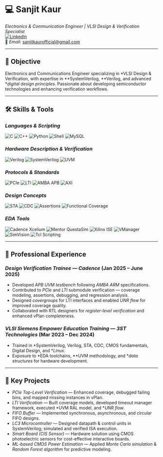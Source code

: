 # 💻 Sanjit Kaur  

*Electronics & Communication Engineer | VLSI Design & Verification Specialist*  
[![LinkedIn](https://img.shields.io/badge/LinkedIn-Profile-blue?logo=linkedin)](https://www.linkedin.com/in/sanjit-kaur-39106a25a)  
📧 *Email:* sanjitkaurofficial@gmail.com  

---

## 🎯 Objective  
Electronics and Communications Engineer specializing in *VLSI Design & Verification, with expertise in **SystemVerilog, **Verilog, and advanced **digital design principles*. Passionate about developing semiconductor technologies and enhancing verification workflows.  

---

## 🛠 Skills & Tools  

### *Languages & Scripting*
![C](https://img.shields.io/badge/C-00599C?logo=c&logoColor=white)
![C++](https://img.shields.io/badge/C++-00599C?logo=cplusplus&logoColor=white)
![Python](https://img.shields.io/badge/Python-3776AB?logo=python&logoColor=white)
![Shell](https://img.shields.io/badge/Shell_Scripting-FFD500?logo=gnu-bash&logoColor=black)
![MySQL](https://img.shields.io/badge/MySQL-4479A1?logo=mysql&logoColor=white)

### *Hardware Description & Verification*
![Verilog](https://img.shields.io/badge/Verilog-FF4500?logoColor=white)
![SystemVerilog](https://img.shields.io/badge/SystemVerilog-FF4500?logoColor=white)
![UVM](https://img.shields.io/badge/UVM-FF4500?logoColor=white)

### *Protocols & Standards*
![PCIe](https://img.shields.io/badge/PCIe-006400?logoColor=white)
![LTI](https://img.shields.io/badge/LTI-006400?logoColor=white)
![AMBA APB](https://img.shields.io/badge/AMBA_APB-006400?logoColor=white)
![AXI](https://img.shields.io/badge/AXI-006400?logoColor=white)

### *Design Concepts*
![STA](https://img.shields.io/badge/Static_Timing_Analysis-1E90FF?logoColor=white)
![CDC](https://img.shields.io/badge/Clock_Domain_Crossing-1E90FF?logoColor=white)
![Assertions](https://img.shields.io/badge/Assertions-1E90FF?logoColor=white)
![Functional Coverage](https://img.shields.io/badge/Functional_Coverage-1E90FF?logoColor=white)

### *EDA Tools*
![Cadence Xcelium](https://img.shields.io/badge/Cadence_Xcelium-DC143C?logoColor=white)
![Mentor QuestaSim](https://img.shields.io/badge/QuestaSim-DC143C?logoColor=white)
![Xilinx ISE](https://img.shields.io/badge/Xilinx_ISE-DC143C?logoColor=white)
![VManager](https://img.shields.io/badge/VManager-DC143C?logoColor=white)
![SimVision](https://img.shields.io/badge/SimVision-DC143C?logoColor=white)
![Tcl Scripting](https://img.shields.io/badge/Tcl_Scripting-DC143C?logoColor=white)

---

## 💼 Professional Experience  

### *Design Verification Trainee — Cadence* (Jan 2025 – June 2025)  
- Developed *APB UVM testbench* following *AMBA ARM* specifications.  
- Contributed to *PCIe* and *LTI* submodule verification — coverage modeling, assertions, debugging, and regression analysis.  
- Designed *covergroups* for LTI interfaces and enabled *UNR flow* for improved coverage quality.  
- Collaborated with RTL designers for *register-level verification* and enhanced vPlan completeness.  

### *VLSI Siemens Empower Education Training — 3ST Technologies* (Mar 2023 – Dec 2024)  
- Trained in *SystemVerilog, Verilog, STA, CDC, CMOS fundamentals, Digital Design, and **Linux*.  
- Exposure to *EDA toolchains, **UVM methodology, and **data structures* for hardware development.  

---

## 📂 Key Projects  

- *PCIe Top-Level Verification* — Enhanced coverage, debugged failing bins, and mapped missing instances in vPlan.  
- *LTI Verification* — Built coverage models, developed timeout manager framework, executed *UVM RAL model, and **UNR flow*.  
- *FIFO Buffer* — Implemented synchronous, asynchronous, and circular FIFO designs.  
- *LC3 Microcontroller* — Designed datapath & control units in SystemVerilog; simulated and verified ISA execution.  
- *Smart Board (CIS Sensor)* — Hardware solution using CMOS photoelectric sensors for cost-effective interactive boards.  
- *ML-based CMOS Power Estimation* — Applied *Monte Carlo simulation* & *Random Forest algorithm* for predictive modeling.  
